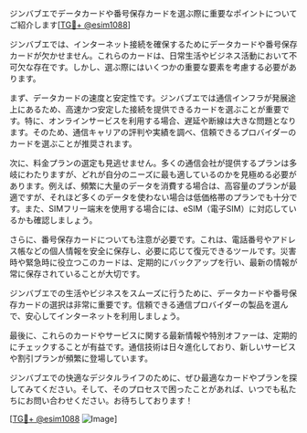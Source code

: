 ジンバブエでデータカードや番号保存カードを選ぶ際に重要なポイントについてご紹介します[[TG💪+ @esim1088](https://t.me/s/esim1088)]

ジンバブエでは、インターネット接続を確保するためにデータカードや番号保存カードが欠かせません。これらのカードは、日常生活やビジネス活動において不可欠な存在です。しかし、選ぶ際にはいくつかの重要な要素を考慮する必要があります。

まず、データカードの速度と安定性です。ジンバブエでは通信インフラが発展途上にあるため、高速かつ安定した接続を提供できるカードを選ぶことが重要です。特に、オンラインサービスを利用する場合、遅延や断線は大きな問題となります。そのため、通信キャリアの評判や実績を調べ、信頼できるプロバイダーのカードを選ぶことが推奨されます。

次に、料金プランの選定も見逃せません。多くの通信会社が提供するプランは多岐にわたりますが、どれが自分のニーズに最も適しているのかを見極める必要があります。例えば、頻繁に大量のデータを消費する場合は、高容量のプランが最適ですが、それほど多くのデータを使わない場合は低価格帯のプランでも十分です。また、SIMフリー端末を使用する場合には、eSIM（電子SIM）に対応しているかも確認しましょう。

さらに、番号保存カードについても注意が必要です。これは、電話番号やアドレス帳などの個人情報を安全に保存し、必要に応じて復元できるツールです。災害時や緊急時に役立つこのカードは、定期的にバックアップを行い、最新の情報が常に保存されていることが大切です。

ジンバブエでの生活やビジネスをスムーズに行うために、データカードや番号保存カードの選択は非常に重要です。信頼できる通信プロバイダーの製品を選んで、安心してインターネットを利用しましょう。

最後に、これらのカードやサービスに関する最新情報や特別オファーは、定期的にチェックすることが有益です。通信技術は日々進化しており、新しいサービスや割引プランが頻繁に登場しています。

ジンバブエでの快適なデジタルライフのために、ぜひ最適なカードやプランを探してみてください。そして、そのプロセスで困ったことがあれば、いつでも私たちにお問い合わせください。お待ちしております！

[[TG💪+ @esim1088](https://t.me/s/esim1088) ![Image](https://i.postimg.cc/Y0z9fWf4/image.png)]